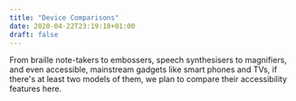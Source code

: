 ```yaml
---
title: "Device Comparisons"
date: 2020-04-22T23:19:18+01:00
draft: false
---
```


From braille note-takers to embossers, speech synthesisers to magnifiers, and even accessible, mainstream gadgets like smart phones and TVs, if there's at least two models of them, we plan to compare their accessibility features here.
